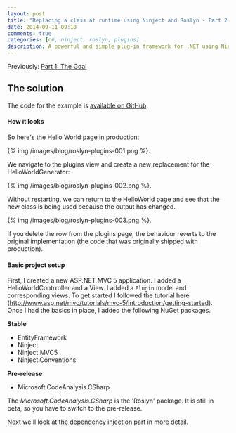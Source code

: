 ```yaml
---
layout: post
title: "Replacing a class at runtime using Ninject and Roslyn - Part 2: The Solution"
date: 2014-09-11 09:18
comments: true
categories: [c#, ninject, roslyn, plugins]
description: A powerful and simple plug-in framework for .NET using Ninject and Roslyn. Part 2.
---
```

Previously: [Part 1: The Goal](/replacing-a-class-at-runtime-using-ninject-and-roslyn-part-1/)

## The solution ##

The code for the example is [available on GitHub](https://github.com/ZeroSharp/RoslynPlugins).

#### How it looks ####

So here's the Hello World page in production:

{% img /images/blog/roslyn-plugins-001.png %}.

We navigate to the plugins view and create a new replacement for the HelloWorldGenerator:

{% img /images/blog/roslyn-plugins-002.png %}.

Without restarting, we can return to the HelloWorld page and see that the new class is being used because the output has changed.

{% img /images/blog/roslyn-plugins-003.png %}.

If you delete the row from the plugins page, the behaviour reverts to the original implementation (the code that was originally shipped with production).

#### Basic project setup ####

First, I created a new ASP.NET MVC 5 application. I added a HelloWorldContrroller and a View. I added a `Plugin` model and corresponding views. To get started I followed the tutorial here (http://www.asp.net/mvc/tutorials/mvc-5/introduction/getting-started). Once I had the basics in place, I added the following NuGet packages.

**Stable**

* EntityFramework
* Ninject
* Ninject.MVC5
* Ninject.Conventions

**Pre-release**

* Microsoft.CodeAnalysis.CSharp

The _Microsoft.CodeAnalysis.CSharp_ is the 'Roslyn' package. It is still in beta, so you have to switch to the pre-release.

Next we'll look at the dependency injection part in more detail.